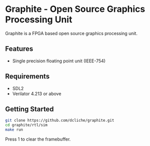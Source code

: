 # Graphite - Open Source Graphics Processing Unit

Graphite is a FPGA based open source graphics processing unit.

## Features

- Single precision floating point unit (IEEE-754)

## Requirements

- SDL2
- Verilator 4.213 or above

## Getting Started
```bash
git clone https://github.com/dcliche/graphite.git
cd graphite/rtl/sim
make run
```

Press 1 to clear the framebuffer.


